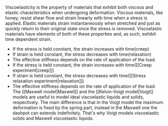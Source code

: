 Viscoelasticity is the property of materials that exhibit both viscous and elastic characteristics when undergoing deformation. Viscous materials, like honey, resist shear flow and strain linearly with time when a stress is applied. Elastic materials strain instantaneously when stretched and just as quickly return to their original state once the stress is removed. Viscoelastic materials have elements of both of these properties and, as such, exhibit time dependent strain.

- If the stress is held constant, the strain increases with time(creep)
- If strain is held constant, the stress decreases with time(relaxation)
- The effective stiffness depends on the rate of application of the load.
- If the stress is held constant, the strain increases with time([[Creep experiment|creep]])
- If strain is held constant, the stress decreases with time([[Stress relaxation experiment|relaxation]])
- The effective stiffness depends on the rate of application of the load.
The [[Maxwell model|Maxwell]] and the [[Kelvin-Voigt model|Voigt]] models are useful to model ideal viscoelastic liquids and solids, respectively. The main difference is that in the Voigt model the maximum deformation is fixed by the spring part, instead in the Maxwell one the dashpot can extends indefinitely. That's why Voigt models viscoelastic solids and Maxwell viscoelastic liquids. 

